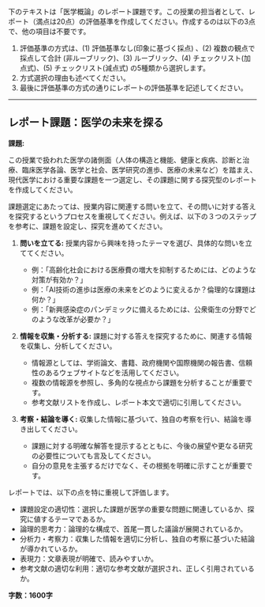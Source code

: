 下のテキストは「医学概論」のレポート課題です。この授業の担当者として、レポート（満点は20点）の評価基準を作成してください。作成するのは以下の3点で、他の項目は不要です。

1. 評価基準の方式は、(1) 評価基準なし(印象に基づく採点) 、(2) 複数の観点で採点して合計  (非ルーブリック)、(3) ルーブリック、(4) チェックリスト(加点式)、(5) チェックリスト(減点式) の5種類から選択します。
2. 方式選択の理由も述べてください。
3. 最後に評価基準の方式の通りにレポートの評価基準を記述してください。

---------------------------------------
## レポート課題：医学の未来を探る

**課題:**

この授業で扱われた医学の諸側面（人体の構造と機能、健康と疾病、診断と治療、臨床医学各論、医学と社会、医学研究の進歩、医療の未来など）を踏まえ、現代医学における重要な課題を一つ選定し、その課題に関する探究型のレポートを作成してください。

課題選定にあたっては、授業内容に関連する問いを立て、その問いに対する答えを探究するというプロセスを重視してください。例えば、以下の３つのステップを参考に、課題を設定し、探究を進めてください。

1. **問いを立てる:** 授業内容から興味を持ったテーマを選び、具体的な問いを立ててください。
    * 例：「高齢化社会における医療費の増大を抑制するためには、どのような対策が有効か？」
    * 例：「AI技術の進歩は医療の未来をどのように変えるか？倫理的な課題は何か？」
    * 例：「新興感染症のパンデミックに備えるためには、公衆衛生の分野でどのような改革が必要か？」

2. **情報を収集・分析する:** 課題に対する答えを探究するために、関連する情報を収集し、分析してください。
    * 情報源としては、学術論文、書籍、政府機関や国際機関の報告書、信頼性のあるウェブサイトなどを活用してください。
    * 複数の情報源を参照し、多角的な視点から課題を分析することが重要です。
    * 参考文献リストを作成し、レポート本文で適切に引用してください。

3. **考察・結論を導く:** 収集した情報に基づいて、独自の考察を行い、結論を導き出してください。
    * 課題に対する明確な解答を提示するとともに、今後の展望や更なる研究の必要性についても言及してください。
    * 自分の意見を主張するだけでなく、その根拠を明確に示すことが重要です。


レポートでは、以下の点を特に重視して評価します。

* 課題設定の適切性：選択した課題が医学の重要な問題に関連しているか、探究に値するテーマであるか。
* 論理的思考力：論理的な構成で、首尾一貫した議論が展開されているか。
* 分析力・考察力：収集した情報を適切に分析し、独自の考察に基づいた結論が導かれているか。
* 表現力：文章表現が明確で、読みやすいか。
* 参考文献の適切な利用：適切な参考文献が選択され、正しく引用されているか。


**字数：1600字**
